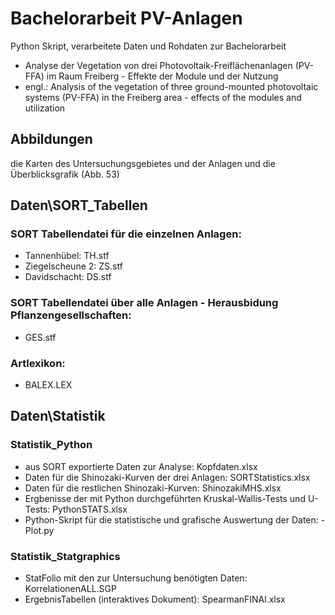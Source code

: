 # Bachelorarbeit PV-Anlagen
 
Python Skript, verarbeitete Daten und Rohdaten zur Bachelorarbeit 
- Analyse der Vegetation von drei Photovoltaik-Freiflächenanlagen (PV-FFA) im Raum Freiberg - Effekte der Module und der Nutzung
- engl.: Analysis of the vegetation of three ground-mounted photovoltaic systems (PV-FFA) in the Freiberg area - effects of the modules and utilization

## Abbildungen
die Karten des Untersuchungsgebietes und der Anlagen und die Überblicksgrafik (Abb. 53)
## Daten\SORT_Tabellen
### SORT Tabellendatei für die einzelnen Anlagen:
- Tannenhübel: TH.stf
- Ziegelscheune 2: ZS.stf
- Davidschacht: DS.stf
### SORT Tabellendatei über alle Anlagen - Herausbidung Pflanzengesellschaften:
- GES.stf
### Artlexikon:
- BALEX.LEX
## Daten\Statistik
### Statistik_Python
- aus SORT exportierte Daten zur Analyse: Kopfdaten.xlsx
- Daten für die Shinozaki-Kurven der drei Anlagen: SORTStatistics.xlsx
- Daten für die restlichen Shinozaki-Kurven: ShinozakiMHS.xlsx
- Ergbenisse der mit Python durchgeführten Kruskal-Wallis-Tests und U-Tests: PythonSTATS.xlsx
- Python-Skript für die statistische und grafische Auswertung der Daten: - Plot.py
### Statistik_Statgraphics
- StatFolio mit den zur Untersuchung benötigten Daten: KorrelationenALL.SGP
- ErgebnisTabellen (interaktives Dokument): SpearmanFINAl.xlsx




